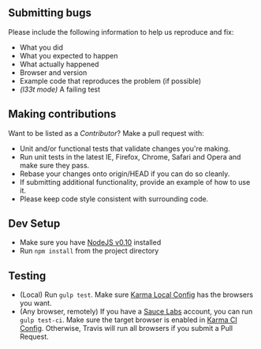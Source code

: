 ## Submitting bugs

Please include the following information to help us reproduce and fix:

- What you did
- What you expected to happen
- What actually happened
- Browser and version
- Example code that reproduces the problem (if possible)
- _(l33t mode)_ A failing test

## Making contributions

Want to be listed as a _Contributor_? Make a pull request with:

- Unit and/or functional tests that validate changes you're making.
- Run unit tests in the latest IE, Firefox, Chrome, Safari and Opera and make sure they pass.
- Rebase your changes onto origin/HEAD if you can do so cleanly.
- If submitting additional functionality, provide an example of how to use it.
- Please keep code style consistent with surrounding code.

## Dev Setup

- Make sure you have [NodeJS v0.10](http://nodejs.org/) installed
- Run `npm install` from the project directory

## Testing

- (Local) Run `gulp test`. Make sure [Karma Local Config](karma.conf.js) has the browsers you want.
- (Any browser, remotely) If you have a [Sauce Labs](https://saucelabs.com) account, you can run `gulp test-ci`.
  Make sure the target browser is enabled in [Karma CI Config](karma.conf.ci.js).
  Otherwise, Travis will run all browsers if you submit a Pull Request.
